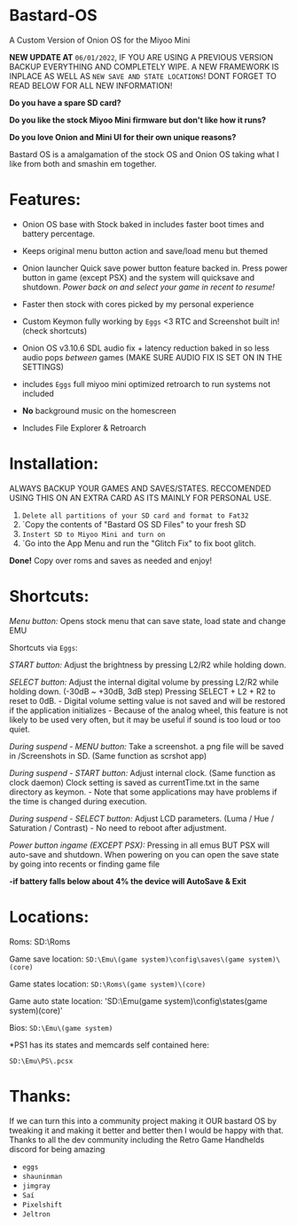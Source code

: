 # Bastard-OS
A Custom Version of Onion OS for the Miyoo Mini

**NEW UPDATE AT** `06/01/2022`, IF YOU ARE USING A PREVIOUS VERSION BACKUP EVERYTHING AND COMPLETELY WIPE. A NEW FRAMEWORK IS INPLACE AS WELL AS `NEW SAVE AND STATE LOCATIONS`! DONT FORGET TO READ BELOW FOR ALL NEW INFORMATION!

**Do you have a spare SD card?** 

**Do you like the stock Miyoo Mini firmware but don't like how it runs?** 

**Do you love Onion and Mini UI for their own unique reasons?** 

Bastard OS is a amalgamation of the stock OS and Onion OS taking what I like from both and smashin em together.

# Features:

* Onion OS base with Stock baked in includes faster boot times and battery percentage.

* Keeps original menu button action and save/load menu but themed

* Onion launcher Quick save power button feature backed in. Press power button in game (except PSX) and the system will quicksave and shutdown. *Power back on and select your game in recent to resume!*

* Faster then stock with cores picked by my personal experience

* Custom Keymon fully working by `Eggs` <3 RTC and Screenshot built in! (check shortcuts)

* Onion OS v3.10.6 SDL audio fix + latency reduction baked in so less audio pops *between* games (MAKE SURE AUDIO FIX IS SET ON IN THE SETTINGS)

* includes `Eggs` full miyoo mini optimized retroarch to run systems not included

* **No** background music on the homescreen

* Includes File Explorer & Retroarch

# Installation:

ALWAYS BACKUP YOUR GAMES AND SAVES/STATES. RECCOMENDED USING THIS ON AN EXTRA CARD AS ITS MAINLY FOR PERSONAL USE.

1. `Delete all partitions of your SD card and format to Fat32`
2. `Copy the contents of "Bastard OS SD Files" to your fresh SD 
3. `Instert SD to Miyoo Mini and turn on`
3. `Go into the App Menu and run the "Glitch Fix" to fix boot glitch.

**Done!** Copy over roms and saves as needed and enjoy!

# Shortcuts:

*Menu button:* Opens stock menu that can save state, load state and change EMU

Shortcuts via `Eggs`:

*START button:* Adjust the brightness by pressing L2/R2 while holding down.

*SELECT button:* Adjust the internal digital volume by pressing L2/R2 while holding down. (-30dB \~ +30dB, 3dB step) Pressing SELECT + L2 + R2 to reset to 0dB. - Digital volume setting value is not saved and will be restored if the application initializes - Because of the analog wheel, this feature is not likely to be used very often, but it may be useful if sound is too loud or too quiet.

*During suspend - MENU button:* Take a screenshot. a png file will be saved in /Screenshots in SD. (Same function as scrshot app)

*During suspend - START button:* Adjust internal clock. (Same function as clock daemon) Clock setting is saved as currentTime.txt in the same directory as keymon. - Note that some applications may have problems if the time is changed during execution.

*During suspend - SELECT button:* Adjust LCD parameters. (Luma / Hue / Saturation / Contrast) - No need to reboot after adjustment.

*Power button ingame (EXCEPT PSX):* Pressing in all emus BUT PSX will auto-save and shutdown. When powering on you can open the save state by going into recents or finding game file

**-if battery falls below about 4% the device will AutoSave & Exit**

# Locations:

Roms: SD:\\Roms

Game save location: `SD:\Emu\(game system)\config\saves\(game system)\(core)`

Game states location: `SD:\Roms\(game system)\(core)`

Game auto state location: 'SD:\Emu\(game system)\config\states\(game system)\(core)'

Bios: `SD:\Emu\(game system)`

\*PS1 has its states and memcards self contained here:

`SD:\Emu\PS\.pcsx`

# Thanks:

If we can turn this into a community project making it OUR bastard OS by tweaking it and making it better and better then I would be happy with that. Thanks to all the dev community including the Retro Game Handhelds discord for being amazing

* `eggs`
* `shauninman`
* `jimgray`
* `Saí`
* `Pixelshift`
* `Jeltron`
